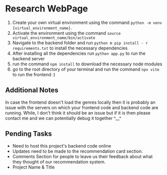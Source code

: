 # Research WebPage
1) Create your own virtual environment using the command `python -m venv {virtual_environment_name}`.
2) Activate the environment using the command `source virtual_environment_name/bin/activate`
3) Navigate to the backend folder and run `python m pip install - r requirements.txt` to install the necessary dependencies
4) After installing all the dependencies run `python app.py` to run the backend server
5) run the command `npm install` to download the necessary node modules
6) go to the root directory of your terminal and run the command `npx vite` to run the frontend :)

## Additional Notes
In case the frontend doesn't load the genres locally then it is probably an issue with the servers on which your frontend code and backend code are running. While, I don't think it should be an issue but if it is then please contact me and we can potentially debug it together ^__^

## Pending Tasks
- Need to host this project's backend code online
- Updates need to be made to the recommendation card section.  
- Comments Section for people to leave us their feedback about what they thought of our recommendation system.
- Project Name & Title
